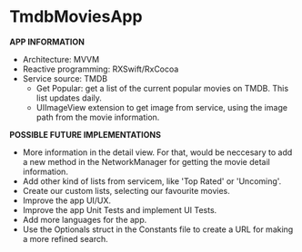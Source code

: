 # TmdbMoviesApp

**APP INFORMATION**

- Architecture: MVVM
- Reactive programming: RXSwift/RxCocoa
- Service source: TMDB
    - Get Popular: get a list of the current popular movies on TMDB. This list updates daily.
    - UIImageView extension to get image from service, using the image path from the movie information.



**POSSIBLE FUTURE IMPLEMENTATIONS**

- More information in the detail view. For that, would be neccesary to add a new method in the NetworkManager for getting the movie detail information.
- Add other kind of lists from servicem, like 'Top Rated' or 'Uncoming'.
- Create our custom lists, selecting our favourite movies.
- Improve the app UI/UX.
- Improve the app Unit Tests and implement UI Tests.
- Add more languages for the app.
- Use the Optionals struct in the Constants file to create a URL for making a more refined search.
